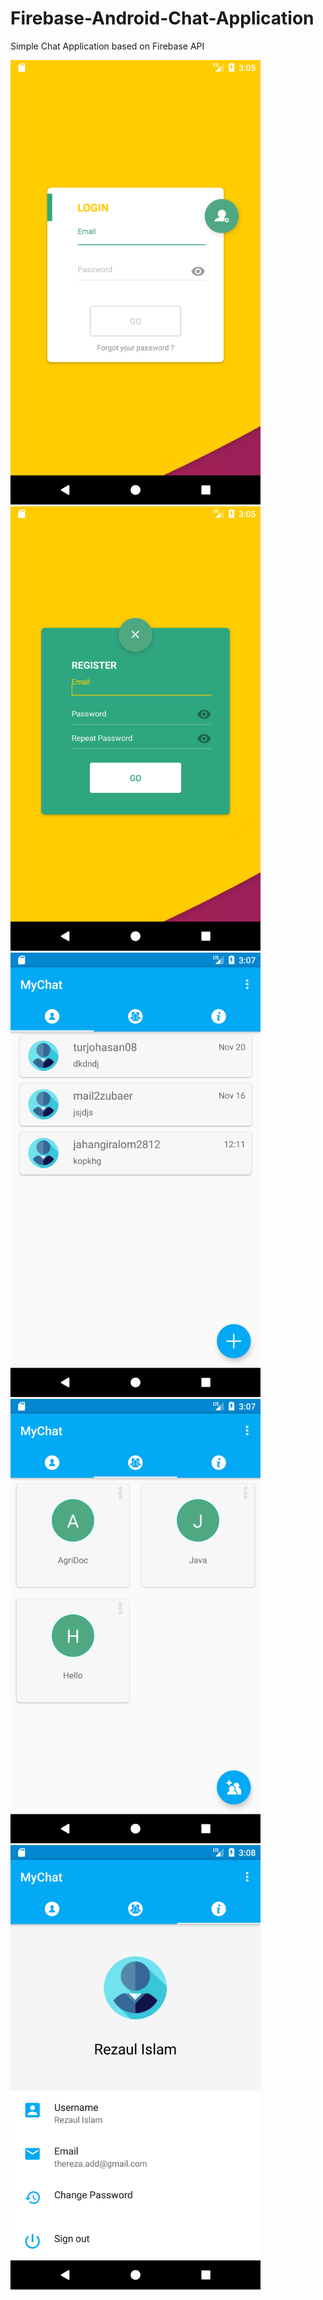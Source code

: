 # Firebase-Android-Chat-Application
Simple Chat Application based on Firebase API

<img src="C1.png" width="400px" />  
<img src="C2.png" width="400px"  />  
 
<img src="C3.png" width="400px" />  
<img src="C4.png" width="400px" />  
<img src="C5.png" width="400px" />  
